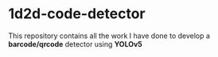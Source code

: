 # 1d2d-code-detector
This repository contains all the work I have done to develop a **barcode/qrcode** detector using **YOLOv5**


